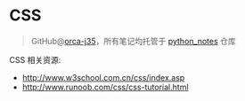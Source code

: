 # CSS
> GitHub@[orca-j35](https://github.com/orca-j35)，所有笔记均托管于 [python_notes](https://github.com/orca-j35/python_notes) 仓库

CSS 相关资源:

- http://www.w3school.com.cn/css/index.asp
- http://www.runoob.com/css/css-tutorial.html


